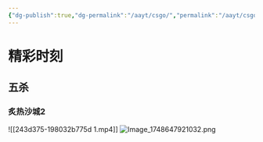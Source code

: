 ```yaml
---
{"dg-publish":true,"dg-permalink":"/aayt/csgo/","permalink":"/aayt/csgo/","tags":["gardenEntry"]}
---
```


# 精彩时刻
## 五杀
### 炙热沙城2
![[243d375-198032b775d 1.mp4]]
![Image_1748647921032.png](/img/user/Image_1748647921032.png)

